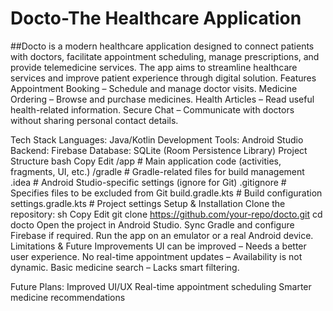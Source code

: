 # Docto-The Healthcare Application
##Docto is a modern healthcare application designed to connect patients with doctors, facilitate appointment scheduling, manage prescriptions, and provide telemedicine services. The app aims to streamline healthcare services and improve patient experience through digital solution.
Features
Appointment Booking – Schedule and manage doctor visits.
Medicine Ordering – Browse and purchase medicines.
Health Articles – Read useful health-related information.
Secure Chat – Communicate with doctors without sharing personal contact details.

Tech Stack
Languages: Java/Kotlin
Development Tools: Android Studio
Backend: Firebase
Database: SQLite (Room Persistence Library)
Project Structure
bash
Copy
Edit
/app               # Main application code (activities, fragments, UI, etc.)
/gradle            # Gradle-related files for build management
.idea              # Android Studio-specific settings (ignore for Git)
.gitignore         # Specifies files to be excluded from Git
build.gradle.kts   # Build configuration
settings.gradle.kts # Project settings
Setup & Installation
Clone the repository:
sh
Copy
Edit
git clone https://github.com/your-repo/docto.git
cd docto
Open the project in Android Studio.
Sync Gradle and configure Firebase if required.
Run the app on an emulator or a real Android device.
Limitations & Future Improvements
UI can be improved – Needs a better user experience.
No real-time appointment updates – Availability is not dynamic.
Basic medicine search – Lacks smart filtering.

Future Plans:
Improved UI/UX
Real-time appointment scheduling
Smarter medicine recommendations
